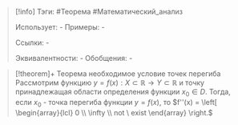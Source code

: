 > [!info]
> Тэги: #Теорема #Математический_анализ   
> 
> Использует: *-*
> Примеры: *-*
> 
> Ссылки: *-*
> 
> Эквивалентности: *-*
> Обобщения: *-*

> [!theorem]+ Теорема необходимое условие точек перегиба
> Рассмотрим функцию $y = f(x):X \subset \mathbb{R}\rightarrow Y \subset \mathbb{R}$ и точку принадлежащая области определения функции $x_0 \in D$. Тогда, если  $x_0$ - точка перегиба функции $y =f(x)$, то $f''(x) = \left[ \begin{array}{lcl} 0 \\ \infty \\ not \ exist  \end{array} \right.$
